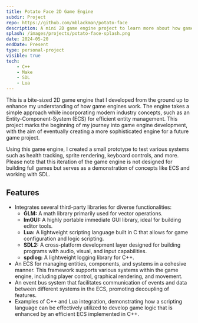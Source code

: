 ```yaml
---
title: Potato Face 2D Game Engine
subdir: Project
repo: https://github.com/mblackman/potato-face
description: A mini 2D game engine project to learn more about how game engines work.
splash: /images/projects/potato-face-splash.png
date: 2024-05-20
endDate: Present
type: personal-project
visible: true
tech:
    - C++
    - Make
    - SDL
    - Lua
---
```


This is a bite-sized 2D game engine that I developed from the ground up to enhance my understanding of how game engines work. The engine takes a simple approach while incorporating modern industry concepts, such as an Entity-Component-System (ECS) for efficient entity management. This project marks the beginning of my journey into game engine development, with the aim of eventually creating a more sophisticated engine for a future game project.

Using this game engine, I created a small prototype to test various systems such as health tracking, sprite rendering, keyboard controls, and more. Please note that this iteration of the game engine is not designed for building full games but serves as a demonstration of concepts like ECS and working with SDL.

## Features

- Integrates several third-party libraries for diverse functionalities:
  - **GLM:** A math library primarily used for vector operations.
  - **ImGUI:** A highly portable immediate GUI library, ideal for building editor tools.
  - **Lua:** A lightweight scripting language built in C that allows for game configuration and logic scripting.
  - **SDL2:** A cross-platform development layer designed for building programs with audio, visual, and input capabilities.
  - **spdlog:** A lightweight logging library for C++.
- An ECS for managing entities, components, and systems in a cohesive manner. This framework supports various systems within the game engine, including player control, graphical rendering, and movement.
- An event bus system that facilitates communication of events and data between different systems in the ECS, promoting decoupling of features.
- Examples of C++ and Lua integration, demonstrating how a scripting language can be effectively utilized to develop game logic that is enhanced by an efficient ECS implemented in C++.
